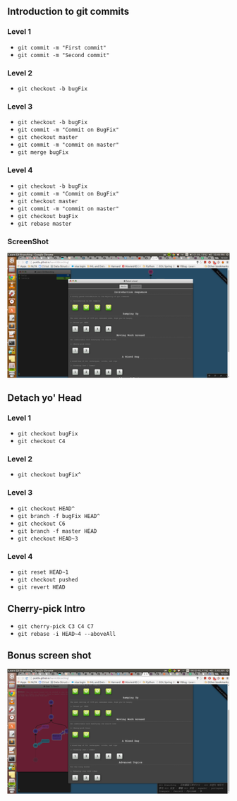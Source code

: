 ## Introduction to git commits

### Level 1
* `git commit -m "First commit"`
* `git commit -m "Second commit"`

### Level 2
* `git checkout -b bugFix`

### Level 3
* `git checkout -b bugFix`
* `git commit -m "Commit on BugFix"`
* `git checkout master`
* `git commit -m "commit on master"`
* `git merge bugFix`

### Level 4
* `git checkout -b bugFix`
* `git commit -m "Commit on BugFix"`
* `git checkout master`
* `git commit -m "commit on master"`
* `git checkout bugFix`
* `git rebase master`

### ScreenShot
![First 4 level progress](first_4.png)

## Detach yo' Head

### Level 1
* `git checkout bugFix`
* `git checkout C4`

### Level 2
* `git checkout bugFix^`

### Level 3
* `git checkout HEAD^`
* `git branch -f bugFix HEAD^`
* `git checkout C6`
* `git branch -f master HEAD`
* `git checkout HEAD~3`

### Level 4
* `git reset HEAD~1`
* `git checkout pushed`
* `git revert HEAD`

## Cherry-pick Intro
* `git cherry-pick C3 C4 C7`
* `git rebase -i HEAD~4 --aboveAll`

## Bonus screen shot

![Bonus](bonus.png)